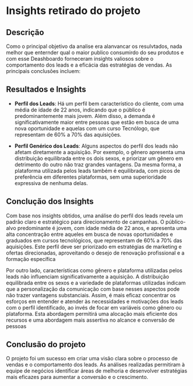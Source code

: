 # Insights retirado do projeto

## Descrição

Como o principal objetivo da analise era alanvancar os resulvtados, nada melhor que enternder qual o maior publico consumirdo do seu produtos e com esse Deashboardo forneceram insights valiosos sobre o comportamento dos leads e a eficácia das estratégias de vendas. As principais conclusões incluem:

## Resultados e Insights

- **Perfil dos Leads**: Há um perfil bem característico do cliente, com uma média de idade de 22 anos, indicando que o público é predominantemente mais jovem. Além disso, a demanda é significativamente maior entre pessoas que estão em busca de uma nova oportunidade e aquelas com um curso Tecnólogo, que representam de 60% a 70% das aquisições.

- **Perfil Genérico dos Leads**: Alguns aspectos do perfil dos leads não afetam diretamente a aquisição. Por exemplo, o gênero apresenta uma distribuição equilibrada entre os dois sexos, e priorizar um gênero em detrimento do outro não traz grandes vantagens. Da mesma forma, a plataforma utilizada pelos leads também é equilibrada, com picos de preferência em diferentes plataformas, sem uma superioridade expressiva de nenhuma delas.

## Conclução dos Insights 


Com base nos insights obtidos, uma análise do perfil dos leads revela um padrão claro e estratégico para direcionamento de campanhas. O público-alvo predominante é jovem, com idade média de 22 anos, e apresenta uma alta concentração entre aqueles em busca de novas oportunidades e graduados em cursos tecnológicos, que representam de 60% a 70% das aquisições. Este perfil deve ser priorizado em estratégias de marketing e ofertas direcionadas, aproveitando o desejo de renovação profissional e a formação específica

Por outro lado, características como gênero e plataforma utilizadas pelos leads não influenciam significativamente a aquisição. A distribuição equilibrada entre os sexos e a variedade de plataformas utilizadas indicam que a personalização da comunicação com base nesses aspectos pode não trazer vantagens substanciais. Assim, é mais eficaz concentrar os esforços em entender e atender às necessidades e motivações dos leads com o perfil identificado, ao invés de focar em variáveis ​​como gênero ou plataforma. Esta abordagem permitirá uma alocação mais eficiente dos recursos e uma abordagem mais assertiva no alcance e conversão de pessoas

  

## Conclusão do projeto


O projeto foi um sucesso em criar uma visão clara sobre o processo de vendas e o comportamento dos leads. As análises realizadas permitiram à equipe de negócios identificar áreas de melhoria e desenvolver estratégias mais eficazes para aumentar a conversão e o crescimento.

